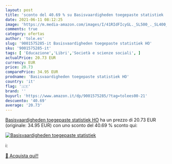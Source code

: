 ```yaml
---
layout: post
title: 'sconto del 40.69 % su Basisvaardigheden toegepaste statistiek   '
date: 2021-06-11 08:12:25
image: 'https://m.media-amazon.com/images/I/41RIdFIcyGL._SL500_._SL400_.jpg'
comments: true
category: ofertas
author: 'tole.es'
slug: '9001575285-it Basisvaardigheden toegepaste statistiek HO'
sku: '9001575285-it'
tags: [ 'Educazione','Libri','Società e scienze sociali', ]
actualPrice: 20.73 EUR
currency: EUR
price: 20.73
comparePrice: 34.95 EUR
prodname: 'Basisvaardigheden toegepaste statistiek HO'
country: 'it'
flag: '🇮🇹'
brand: ''
buyurl: 'https://www.amazon.it/dp/9001575285/?tag=tolees00-21'
descuento: '40.69'
average: '20.73'
---
```


[Basisvaardigheden toegepaste statistiek HO](https://www.amazon.it/dp/9001575285/?tag=tolees00-21) ha un prezzo di 20.73 EUR (originale: 34.95 EUR) con uno sconto del 40.69 % sconto qui:

[![Basisvaardigheden toegepaste statistiek ](https://m.media-amazon.com/images/I/41RIdFIcyGL._SL500_._SL400_.jpg)](https://www.amazon.it/dp/9001575285/?tag=tolees00-21)

ℹ️:


[🛒 Acquista qui!!](https://www.amazon.it/dp/9001575285/?tag=tolees00-21)
